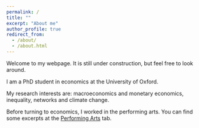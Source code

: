 ```yaml
---
permalink: /
title: ""
excerpt: "About me"
author_profile: true
redirect_from: 
  - /about/
  - /about.html
---
```


Welcome to my webpage. It is still under construction, but feel free to look around. 

I am a PhD student in economics at the University of Oxford. 

My research interests are: macroeconomics and monetary economics, inequality, networks and climate change.

Before turning to economics, I worked in the performing arts. You can find some excerpts at the [Performing Arts](https://davidvandijcke.github.io/performing-arts) tab.
